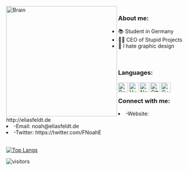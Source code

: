 

<img align="left" alt="Brain" width="300" src="https://i.imgflip.com/4aylx8.jpg">

### About me:

  - 📚 Student in Germany 
  - 👩‍💻 CEO of Stupid Projects
   - 🧪 I hate graphic design


<br />



### Languages:



<img align="left" alt="React" width="26px" src="https://cdn.iconscout.com/icon/free/png-512/react-1-282599.png" />
<img align="left" alt="Vue" width="26px" src="https://img.icons8.com/color/452/vue-js.png" />
<img align="left" alt="NodeJS" width="26px" src="https://cdn.iconscout.com/icon/free/png-512/node-js-1-1174935.png" />
<img align="left" alt="C#" width="26px" src="https://docs.microsoft.com/de-de/windows/images/csharp-logo.png" />
<img align="left" alt="C++" width="26px" src="https://upload.wikimedia.org/wikipedia/commons/thumb/1/18/ISO_C%2B%2B_Logo.svg/306px-ISO_C%2B%2B_Logo.svg.png" />

<br />



### Connect with me:

<li>-Website: http://eliasfeldt.de
<li>-Email: noah@eliasfeldt.de
<li>-Twitter: https://twitter.com/FNoahE

<br />
<br />



[![Top Langs](https://github-readme-stats.vercel.app/api/top-langs/?username=NoahEFeldt&layout=compact&show_icons=true&include_all_commits=true&bg_color=0,73FA79,73FDFF,7A81FF&theme=graywhite)](https://github.com/YasPHP/github-readme-stats)

![visitors](https://visitor-badge.glitch.me/badge?page_id=NoahEFeldt.visitor-badge)
  
